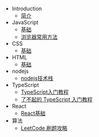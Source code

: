 * Introduction
  - [简介](README.md)
* JavaScript
  - [基础](./javascript/base.md)
  - [浏览器常用方法](/javascript/browser.md)
* CSS
  - [基础](./css/base.md)
* HTML
  - [基础](./html/base.md)
* nodejs
  - [nodejs技术栈](https://www.nodejs.red/#/)
* TypeScript
  - [TypeScript入门教程](https://ts.xcatliu.com/introduction/index.html)
  - [了不起的 TypeScript 入门教程](https://juejin.cn/post/6844904182843965453)
* React
  - [React基础](/react/base.md)
* 算法
  - [LeetCode 刷题攻略](https://github.com/youngyangyang04/leetcode-master)